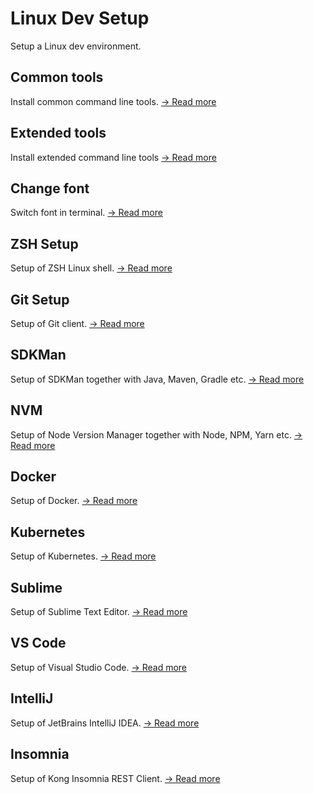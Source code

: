 # Linux Dev Setup

Setup a Linux dev environment.

## Common tools
Install common command line tools.
[-> Read more](./common)

## Extended tools
Install extended command line tools
[-> Read more](./extended)

## Change font
Switch font in terminal.
[-> Read more](./fonts)

## ZSH Setup
Setup of ZSH Linux shell.
[-> Read more](./zsh)

## Git Setup
Setup of Git client.
[-> Read more](./git)

## SDKMan
Setup of SDKMan together with Java, Maven, Gradle etc.
[-> Read more](./sdkman)

## NVM
Setup of Node Version Manager together with Node, NPM, Yarn etc.
[-> Read more](./nvm)

## Docker
Setup of Docker.
[-> Read more](./docker)

## Kubernetes
Setup of Kubernetes.
[-> Read more](./k8s)

## Sublime
Setup of Sublime Text Editor.
[-> Read more](./sublime)

## VS Code
Setup of Visual Studio Code.
[-> Read more](./vscode)

## IntelliJ
Setup of JetBrains IntelliJ IDEA.
[-> Read more](./intellij)

## Insomnia
Setup of Kong Insomnia REST Client.
[-> Read more](./insomnia)
